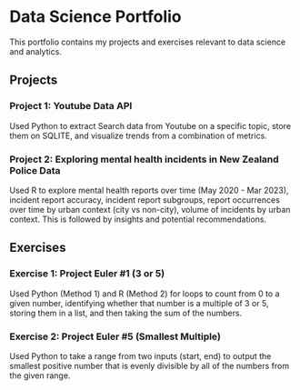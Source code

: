 # Data Science Portfolio
This portfolio contains my projects and exercises relevant to data science and analytics. 

## Projects
### Project 1: Youtube Data API
Used Python to extract Search data from Youtube on a specific topic, store them on SQLITE, and visualize trends from a combination of metrics.

### Project 2: Exploring mental health incidents in New Zealand Police Data
Used R to explore mental health reports over time (May 2020 - Mar 2023), incident report accuracy, incident report subgroups, report occurrences over time by urban context (city vs non-city), volume of incidents by urban context. This is followed by insights and potential recommendations.

## Exercises 
### Exercise 1: Project Euler #1 (3 or 5)
Used Python (Method 1) and R (Method 2) for loops to count from 0 to a given number, identifying whether that number is a multiple of 3 or 5, storing them in a list, and then taking the sum of the numbers.

### Exercise 2: Project Euler #5 (Smallest Multiple)
Used Python to take a range from two inputs (start, end) to output the smallest positive number that is evenly divisible by all of the numbers from the given range.
